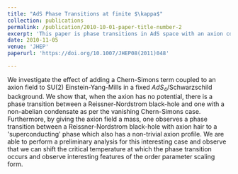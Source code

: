 ```yaml
---
title: "AdS Phase Transitions at finite $\kappa$"
collection: publications
permalink: /publication/2010-10-01-paper-title-number-2
excerpt: 'This paper is phase transitions in AdS space with an axion coupling'
date: 2010-11-05
venue: 'JHEP'
paperurl: 'https://doi.org/10.1007/JHEP08(2011)048'

---
```

We investigate the effect of adding a Chern-Simons term coupled to an axion field to SU(2) Einstein-Yang-Mills in a fixed $AdS_4$/Schwarzschild background. We show that, when the axion has no potential, there is a phase transition between a Reissner-Nordstrom black-hole and one with a non-abelian condensate as per the vanishing Chern-Simons case. Furthermore, by giving the axion field a mass, one observes a phase transition between a Reissner-Nordstrom black-hole with axion hair to a 'superconducting' phase which also has a non-trivial axion profile. We are able to perform a preliminary analysis for this interesting case and observe that we can shift the critical temperature at which the phase transition occurs and observe interesting features of the order parameter scaling form.





